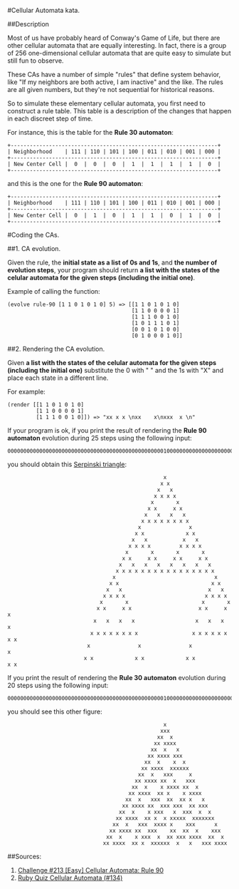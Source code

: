 #Cellular Automata kata.

##Description

Most of us have probably heard of Conway's Game of Life, but there are other cellular automata that are equally interesting. In fact, there is a group of 256 one-dimensional cellular automata that are quite easy to simulate but still fun to observe.

These CAs have a number of simple "rules" that define system behavior, like "If my neighbors are both active, I am inactive" and the like. The rules are all given numbers, but they're not sequential for historical reasons.

So to simulate these elementary cellular automata, you first need to construct a rule table. This table is a description of the changes that happen in each discreet step of time. 

For instance, this is the table for the **Rule 30 automaton**:

    +-----------------------------------------------------------------+
    | Neighborhood    | 111 | 110 | 101 | 100 | 011 | 010 | 001 | 000 |
    +-----------------------------------------------------------------+
    | New Center Cell |  0  |  0  |  0  |  1  |  1  |  1  |  1  |  0  |
    +-----------------------------------------------------------------+

and this is the one for the **Rule 90 automaton**:

    +-----------------------------------------------------------------+
    | Neighborhood    | 111 | 110 | 101 | 100 | 011 | 010 | 001 | 000 |
    +-----------------------------------------------------------------+
    | New Center Cell |  0  |  1  |  0  |  1  |  1  |  0  |  1  |  0  |
    +-----------------------------------------------------------------+
  
#Coding the CAs.

##1. CA evolution.

Given the rule, the **initial state as a list of 0s and 1s**, and **the number of evolution steps**, your program should return **a list with the states of the celular automata for the given steps (including the initial one)**. 

Example of calling the function:

    (evolve rule-90 [1 1 0 1 0 1 0] 5) => [[1 1 0 1 0 1 0]
                                           [1 1 0 0 0 0 1]
                                           [1 1 1 0 0 1 0]
                                           [1 0 1 1 1 0 1]
                                           [0 0 1 0 1 0 0]
                                           [0 1 0 0 0 1 0]]
                                           
##2. Rendering the CA evolution.

Given **a list with the states of the celular automata for the given steps (including the initial one)** substitute the 0 with " " and the 1s with "X" and place each state in a different line.

For example: 

    (render [[1 1 0 1 0 1 0]
             [1 1 0 0 0 0 1]
             [1 1 1 0 0 1 0]]) => "xx x x \nxx    x\nxxx  x \n"

If your program is ok, if you print the result of rendering the **Rule 90 automaton** evolution during 25 steps using the following input:

    00000000000000000000000000000000000000000000000001000000000000000000000000000000000000000000000000
    
you should obtain this [Serpinski triangle](https://en.wikipedia.org/wiki/Sierpinski_triangle):

                                                     x
                                                    x x
                                                   x   x
                                                  x x x x
                                                 x       x
                                                x x     x x
                                               x   x   x   x
                                              x x x x x x x x
                                             x               x
                                            x x             x x
                                           x   x           x   x
                                          x x x x         x x x x
                                         x       x       x       x
                                        x x     x x     x x     x x
                                       x   x   x   x   x   x   x   x
                                      x x x x x x x x x x x x x x x x
                                     x                               x
                                    x x                             x x
                                   x   x                           x   x
                                  x x x x                         x x x x
                                 x       x                       x       x
                                x x     x x                     x x     x x
                               x   x   x   x                   x   x   x   x
                              x x x x x x x x                 x x x x x x x x
                             x               x               x               x
                            x x             x x             x x             x x
                    
  
If you print the result of rendering the **Rule 30 automaton** evolution during 20 steps using the following input:

    00000000000000000000000000000000000000000000000001000000000000000000000000000000000000000000000000
    
you should see this other figure:

                                                     x
                                                    xxx
                                                   xx  x
                                                  xx xxxx
                                                 xx  x   x
                                                xx xxxx xxx
                                               xx  x    x  x
                                              xx xxxx  xxxxxx
                                             xx  x   xxx     x
                                            xx xxxx xx  x   xxx
                                           xx  x    x xxxx xx  x
                                          xx xxxx  xx x    x xxxx
                                         xx  x   xxx  xx  xx x   x
                                        xx xxxx xx  xxx xxx  xx xxx
                                       xx  x    x xxx   x  xxx  x  x
                                      xx xxxx  xx x  x xxxxx  xxxxxxx
                                     xx  x   xxx  xxxx x    xxx      x
                                    xx xxxx xx  xxx    xx  xx  x    xxx
                                   xx  x    x xxx  x  xx xxx xxxx  xx  x
                                  xx xxxx  xx x  xxxxxx  x   x   xxx xxxx

##Sources:
  1. [Challenge #213 [Easy] Cellular Automata: Rule 90](https://www.reddit.com/r/dailyprogrammer/comments/3jz8tt/20150907_challenge_213_easy_cellular_automata/)
  2. [Ruby Quiz Cellular Automata (#134)](http://rubyquiz.com/quiz134.html)

